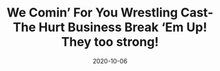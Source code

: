 ---
title: "We Comin’ For You Wrestling Cast- The Hurt Business Break ‘Em Up! They too strong!"
date: 2020-10-06
description: "We Comin’ For You Wrestling Cast- The Hurt Business Break ‘Em Up! They too strong!"
longDescription: >-
    We Comin’ For You Cast - Episode 28 - Break ‘Em Up! They too strong!
    RVS and R8TED_R multitask watching the St. Louis Cardinals get knocked out the playoffs while talking about the goings on in pro wrestling
    The fellas discuss
    Clash of Champions results
    The Retribution probate-like reveal
    Should MVP be the next WWE Champion?
    RVS declares Roman Reigns vs Jey Uso match of the year
    Is the Internet Wrestling Community ready to admit CM Punk is bad for the business?
    Upcoming WWE Draft predictions
    WWE Deboing talent for their Twitch accounts
    The Rock showing up at Impact's Bound For Glory PPV?!
    XFL Back in 2021
    AEW's first anniversary and what we think of their first year
    New Jack City: TNA Hardcore Justice 2010
    Jon Jones' Freedom Memorial Award: Ryback and the St. Louis Cardinals
    I'm Black Y'all: Jonathan Gresham
    
    Visit ProWrestlingBlack.org for all We Comin For You Cast episodes!  Send questions or comments to WeCominForYouCast@gmail.com, @WCFYCast on Twitter or the We Comin' For You Wrestling Cast Facebook group
    Hit the hosts up on Twitter at: 
    RVS: @FranchICE06 
    ROD: @R8TED_R
    
    We Comin’ For You Wrestling Cast- The Hurt Business Break ‘Em Up! They too strong!
duration: "1:57:02"
youtubeId: "uiA60wOxvmY"

image: "/uploads/thumbnails/uiA60wOxvmY.jpg"
tags: ["wrestling","wwe","aew"]
draft: false
---